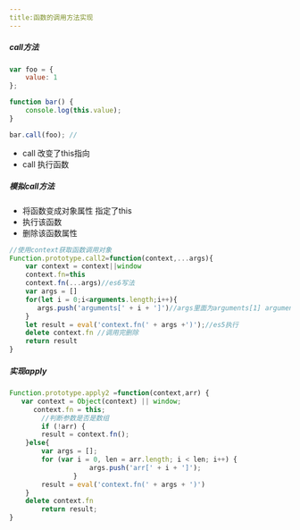 ```yaml
---
title:函数的调用方法实现
---
```

##### call方法
```javascript 1.8
var foo = {
    value: 1
};

function bar() {
    console.log(this.value);
}

bar.call(foo); //
```
* call 改变了this指向
* call 执行函数

##### 模拟call方法
* 将函数变成对象属性 指定了this
* 执行该函数
* 删除该函数属性
```javascript 1.8
//使用context获取函数调用对象
Function.prototype.call2=function(context,...args){
    var context = context||window
    context.fn=this
    context.fn(...args)//es6写法
    var args = []
    for(let i = 0;i<arguments.length;i++){
       args.push('arguments[' + i + ']')//args里面为arguments[1] arguments[2]
    }
    let result = eval('context.fn(' + args +')');//es5执行
    delete context.fn //调用完删除
    return result
}
```

##### 实现apply
```javascript 1.8
Function.prototype.apply2 =function(context,arr) {
   var context = Object(context) || window;
      context.fn = this;
        //判断参数是否是数组
        if (!arr) {
        result = context.fn();
    }else{
        var args = [];
        for (var i = 0, len = arr.length; i < len; i++) {
                    args.push('arr[' + i + ']');
                }
        result = eval('context.fn(' + args + ')')
    }
    delete context.fn
        return result;
}
```